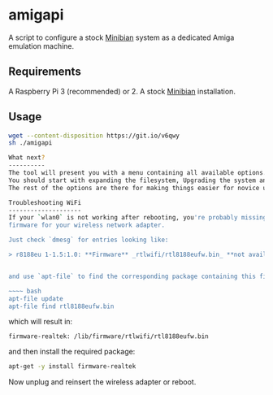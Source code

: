 # amigapi
A script to configure a stock [Minibian](https://minibianpi.wordpress.com/) system as a dedicated Amiga emulation machine.

Requirements
------------
A Raspberry Pi 3 (recommended) or 2.
A stock [Minibian](https://minibianpi.wordpress.com/) installation.

Usage
-----

~~~ bash
wget --content-disposition https://git.io/v6qwy
sh ./amigapi

What next?
----------
The tool will present you with a menu containing all available options.
You should start with expanding the filesystem, Upgrading the system and finally install AmigaPi.
The rest of the options are there for making things easier for novice users.

Troubleshooting WiFi
--------------------
If your `wlan0` is not working after rebooting, you're probably missing kernel
firmware for your wireless network adapter.

Just check `dmesg` for entries looking like:

> r8188eu 1-1.5:1.0: **Firmware** _rtlwifi/rtl8188eufw.bin_ **not available**


and use `apt-file` to find the corresponding package containing this firmware:

~~~~ bash
apt-file update
apt-file find rtl8188eufw.bin
~~~~


which will result in:

~~~~ shell
firmware-realtek: /lib/firmware/rtlwifi/rtl8188eufw.bin
~~~~


and then install the required package:

~~~~ bash
apt-get -y install firmware-realtek
~~~~


Now unplug and reinsert the wireless adapter or reboot.
